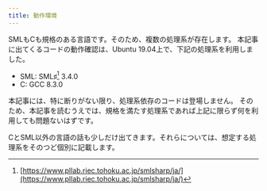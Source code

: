 ```yaml
---
title: 動作環境
---
```


SMLもCも規格のある言語です。そのため、複数の処理系が存在します。
本記事に出てくるコードの動作確認は、Ubuntu 19.04上で、下記の処理系を利用しました。

* SML: SML♯[^smlsharp] 3.4.0
* C: GCC 8.3.0

[^smlsharp]: [https://www.pllab.riec.tohoku.ac.jp/smlsharp/ja/](https://www.pllab.riec.tohoku.ac.jp/smlsharp/ja/)

本記事には、特に断りがない限り、処理系依存のコードは登場しません。
そのため、本記事を読むうえでは、規格を満たす処理系であれば上記に限らず何を利用しても問題ないはずです。

CとSML以外の言語の話も少しだけ出てきます。それらについては、想定する処理系をそのつど個別に記載します。
